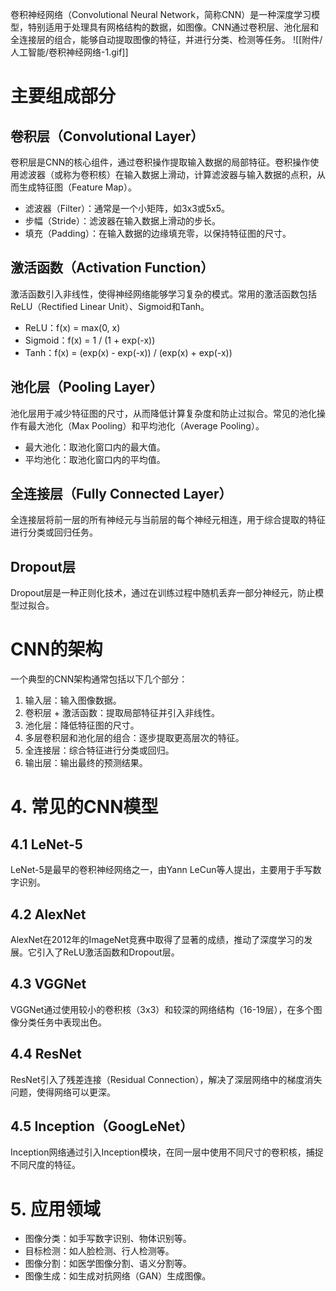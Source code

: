 卷积神经网络（Convolutional Neural Network，简称CNN）是一种深度学习模型，特别适用于处理具有网格结构的数据，如图像。CNN通过卷积层、池化层和全连接层的组合，能够自动提取图像的特征，并进行分类、检测等任务。
![[附件/人工智能/卷积神经网络-1.gif]]
# 主要组成部分

## 卷积层（Convolutional Layer）
卷积层是CNN的核心组件，通过卷积操作提取输入数据的局部特征。卷积操作使用滤波器（或称为卷积核）在输入数据上滑动，计算滤波器与输入数据的点积，从而生成特征图（Feature Map）。

- 滤波器（Filter）：通常是一个小矩阵，如3x3或5x5。
- 步幅（Stride）：滤波器在输入数据上滑动的步长。
- 填充（Padding）：在输入数据的边缘填充零，以保持特征图的尺寸。

## 激活函数（Activation Function）
激活函数引入非线性，使得神经网络能够学习复杂的模式。常用的激活函数包括ReLU（Rectified Linear Unit）、Sigmoid和Tanh。

- ReLU：f(x) = max(0, x)
- Sigmoid：f(x) = 1 / (1 + exp(-x))
- Tanh：f(x) = (exp(x) - exp(-x)) / (exp(x) + exp(-x))

## 池化层（Pooling Layer）
池化层用于减少特征图的尺寸，从而降低计算复杂度和防止过拟合。常见的池化操作有最大池化（Max Pooling）和平均池化（Average Pooling）。

- 最大池化：取池化窗口内的最大值。
- 平均池化：取池化窗口内的平均值。

## 全连接层（Fully Connected Layer）
全连接层将前一层的所有神经元与当前层的每个神经元相连，用于综合提取的特征进行分类或回归任务。

## Dropout层
Dropout层是一种正则化技术，通过在训练过程中随机丢弃一部分神经元，防止模型过拟合。

# CNN的架构

一个典型的CNN架构通常包括以下几个部分：

1. 输入层：输入图像数据。
2. 卷积层 + 激活函数：提取局部特征并引入非线性。
3. 池化层：降低特征图的尺寸。
4. 多层卷积层和池化层的组合：逐步提取更高层次的特征。
5. 全连接层：综合特征进行分类或回归。
6. 输出层：输出最终的预测结果。

# 4. 常见的CNN模型

## 4.1 LeNet-5
LeNet-5是最早的卷积神经网络之一，由Yann LeCun等人提出，主要用于手写数字识别。

## 4.2 AlexNet
AlexNet在2012年的ImageNet竞赛中取得了显著的成绩，推动了深度学习的发展。它引入了ReLU激活函数和Dropout层。

## 4.3 VGGNet
VGGNet通过使用较小的卷积核（3x3）和较深的网络结构（16-19层），在多个图像分类任务中表现出色。

## 4.4 ResNet
ResNet引入了残差连接（Residual Connection），解决了深层网络中的梯度消失问题，使得网络可以更深。

## 4.5 Inception（GoogLeNet）
Inception网络通过引入Inception模块，在同一层中使用不同尺寸的卷积核，捕捉不同尺度的特征。

# 5. 应用领域

- 图像分类：如手写数字识别、物体识别等。
- 目标检测：如人脸检测、行人检测等。
- 图像分割：如医学图像分割、语义分割等。
- 图像生成：如生成对抗网络（GAN）生成图像。